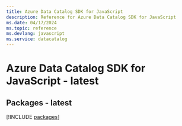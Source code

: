 ```yaml
---
title: Azure Data Catalog SDK for JavaScript
description: Reference for Azure Data Catalog SDK for JavaScript
ms.date: 04/17/2024
ms.topic: reference
ms.devlang: javascript
ms.service: datacatalog
---
```

# Azure Data Catalog SDK for JavaScript - latest
## Packages - latest
[!INCLUDE [packages](data-catalog-index.md)]